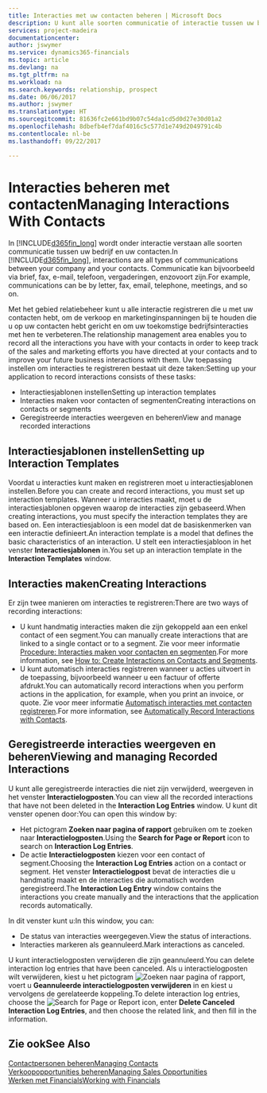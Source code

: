 ```yaml
---
title: Interacties met uw contacten beheren | Microsoft Docs
description: U kunt alle soorten communicatie of interactie tussen uw bedrijf en uw contacten beheren. Bijvoorbeeld brieven, telefoongesprekken, vergaderingen, enzovoort.
services: project-madeira
documentationcenter: 
author: jswymer
ms.service: dynamics365-financials
ms.topic: article
ms.devlang: na
ms.tgt_pltfrm: na
ms.workload: na
ms.search.keywords: relationship, prospect
ms.date: 06/06/2017
ms.author: jswymer
ms.translationtype: HT
ms.sourcegitcommit: 81636fc2e661bd9b07c54da1cd5d0d27e30d01a2
ms.openlocfilehash: 8dbefb4ef7daf4016c5c577d1e749d2049791c4b
ms.contentlocale: nl-be
ms.lasthandoff: 09/22/2017

---
```

# <a name="managing-interactions-with-contacts"></a><span data-ttu-id="9204d-103">Interacties beheren met contacten</span><span class="sxs-lookup"><span data-stu-id="9204d-103">Managing Interactions With Contacts</span></span>
<span data-ttu-id="9204d-104">In [!INCLUDE[d365fin_long](includes/d365fin_long_md.md)] wordt onder interactie verstaan alle soorten communicatie tussen uw bedrijf en uw contacten.</span><span class="sxs-lookup"><span data-stu-id="9204d-104">In [!INCLUDE[d365fin_long](includes/d365fin_long_md.md)], interactions are all types of communications between your company and your contacts.</span></span> <span data-ttu-id="9204d-105">Communicatie kan bijvoorbeeld via brief, fax, e-mail, telefoon, vergaderingen, enzovoort zijn.</span><span class="sxs-lookup"><span data-stu-id="9204d-105">For example, communications can be by letter, fax, email, telephone, meetings, and so on.</span></span>

<span data-ttu-id="9204d-106">Met het gebied relatiebeheer kunt u alle interactie registreren die u met uw contacten hebt, om de verkoop en marketinginspanningen bij te houden die u op uw contacten hebt gericht en om uw toekomstige bedrijfsinteracties met hen te verbeteren.</span><span class="sxs-lookup"><span data-stu-id="9204d-106">The relationship management area enables you to record all the interactions you have with your contacts in order to keep track of the sales and marketing efforts you have directed at your contacts and to improve your future business interactions with them.</span></span> <span data-ttu-id="9204d-107">Uw toepassing instellen om interacties te registreren bestaat uit deze taken:</span><span class="sxs-lookup"><span data-stu-id="9204d-107">Setting up your application to record interactions consists of these tasks:</span></span>

* <span data-ttu-id="9204d-108">Interactiesjablonen instellen</span><span class="sxs-lookup"><span data-stu-id="9204d-108">Setting up interaction templates</span></span>  
* <span data-ttu-id="9204d-109">Interacties maken voor contacten of segmenten</span><span class="sxs-lookup"><span data-stu-id="9204d-109">Creating interactions on contacts or segments</span></span>  
* <span data-ttu-id="9204d-110">Geregistreerde interacties weergeven en beheren</span><span class="sxs-lookup"><span data-stu-id="9204d-110">View and manage recorded interactions</span></span>  

##  <a name="setting-up-interaction-templates"></a><span data-ttu-id="9204d-111">Interactiesjablonen instellen</span><span class="sxs-lookup"><span data-stu-id="9204d-111">Setting up Interaction Templates</span></span>
<span data-ttu-id="9204d-112">Voordat u interacties kunt maken en registreren moet u interactiesjablonen instellen.</span><span class="sxs-lookup"><span data-stu-id="9204d-112">Before you can create and record interactions, you must set up interaction templates.</span></span> <span data-ttu-id="9204d-113">Wanneer u interacties maakt, moet u de interactiesjablonen opgeven waarop de interacties zijn gebaseerd.</span><span class="sxs-lookup"><span data-stu-id="9204d-113">When creating interactions, you must specify the interaction templates they are based on.</span></span> <span data-ttu-id="9204d-114">Een interactiesjabloon is een model dat de basiskenmerken van een interactie definieert.</span><span class="sxs-lookup"><span data-stu-id="9204d-114">An interaction template is a model that defines the basic characteristics of an interaction.</span></span>
<span data-ttu-id="9204d-115">U stelt een interactiesjabloon in het venster **Interactiesjablonen** in.</span><span class="sxs-lookup"><span data-stu-id="9204d-115">You set up an interaction template in the **Interaction Templates** window.</span></span>  

## <a name="creating-interactions"></a><span data-ttu-id="9204d-116">Interacties maken</span><span class="sxs-lookup"><span data-stu-id="9204d-116">Creating Interactions</span></span>
<span data-ttu-id="9204d-117">Er zijn twee manieren om interacties te registreren:</span><span class="sxs-lookup"><span data-stu-id="9204d-117">There are two ways of recording interactions:</span></span>

* <span data-ttu-id="9204d-118">U kunt handmatig  interacties maken die zijn gekoppeld aan een enkel contact of een segment.</span><span class="sxs-lookup"><span data-stu-id="9204d-118">You can manually create interactions that are linked to a single contact or to a segment.</span></span> <span data-ttu-id="9204d-119">Zie voor meer informatie [Procedure: Interacties maken voor contacten en segmenten](marketing-how-create-interactions.md).</span><span class="sxs-lookup"><span data-stu-id="9204d-119">For more information, see [How to: Create Interactions on Contacts and Segments](marketing-how-create-interactions.md).</span></span>  
* <span data-ttu-id="9204d-120">U kunt automatisch interacties registreren wanneer u acties uitvoert in de toepassing, bijvoorbeeld wanneer u een factuur of offerte afdrukt.</span><span class="sxs-lookup"><span data-stu-id="9204d-120">You can automatically record interactions when you perform actions in the application, for example, when you print an invoice, or quote.</span></span> <span data-ttu-id="9204d-121">Zie voor meer informatie [Automatisch interacties met contacten registreren](marketing-auto-record-interactions.md).</span><span class="sxs-lookup"><span data-stu-id="9204d-121">For more information, see [Automatically Record Interactions with Contacts](marketing-auto-record-interactions.md).</span></span>

## <a name="viewing-and-managing-recorded-interactions"></a><span data-ttu-id="9204d-122">Geregistreerde interacties weergeven en beheren</span><span class="sxs-lookup"><span data-stu-id="9204d-122">Viewing and managing Recorded Interactions</span></span>
<span data-ttu-id="9204d-123">U kunt alle geregistreerde interacties die niet zijn verwijderd, weergeven in het venster **Interactielogposten**.</span><span class="sxs-lookup"><span data-stu-id="9204d-123">You can view all the recorded interactions that have not been deleted in the **Interaction Log Entries** window.</span></span> <span data-ttu-id="9204d-124">U kunt dit venster openen door:</span><span class="sxs-lookup"><span data-stu-id="9204d-124">You can open this window by:</span></span>

* <span data-ttu-id="9204d-125">Het pictogram **Zoeken naar pagina of rapport** gebruiken om te zoeken naar **Interactielogposten**.</span><span class="sxs-lookup"><span data-stu-id="9204d-125">Using the **Search for Page or Report** icon to search on **Interaction Log Entries**.</span></span>
* <span data-ttu-id="9204d-126">De actie **Interactielogposten** kiezen voor een contact of segment.</span><span class="sxs-lookup"><span data-stu-id="9204d-126">Choosing the **Interaction Log Entries** action on a contact or segment.</span></span>
  <span data-ttu-id="9204d-127">Het venster **Interactielogpost** bevat de interacties die u handmatig maakt en de interacties die automatisch worden geregistreerd.</span><span class="sxs-lookup"><span data-stu-id="9204d-127">The **Interaction Log Entry** window contains the interactions you create manually and the interactions that the application records automatically.</span></span>

<span data-ttu-id="9204d-128">In dit venster kunt u:</span><span class="sxs-lookup"><span data-stu-id="9204d-128">In this window, you can:</span></span>

* <span data-ttu-id="9204d-129">De status van interacties weergegeven.</span><span class="sxs-lookup"><span data-stu-id="9204d-129">View the status of interactions.</span></span>
* <span data-ttu-id="9204d-130">Interacties markeren als geannuleerd.</span><span class="sxs-lookup"><span data-stu-id="9204d-130">Mark interactions as canceled.</span></span>

<span data-ttu-id="9204d-131">U kunt interactielogposten verwijderen die zijn geannuleerd.</span><span class="sxs-lookup"><span data-stu-id="9204d-131">You can delete interaction log entries that have been canceled.</span></span> <span data-ttu-id="9204d-132">Als u interactielogposten wilt verwijderen, kiest u het pictogram ![Zoeken naar pagina of rapport](media/ui-search/search_small.png "pictogram Zoeken naar pagina of rapport"), voert u **Geannuleerde interactielogposten verwijderen** in en kiest u vervolgens de gerelateerde koppeling.</span><span class="sxs-lookup"><span data-stu-id="9204d-132">To delete interaction log entries, choose the ![Search for Page or Report](media/ui-search/search_small.png "Search for Page or Report icon") icon, enter **Delete Canceled Interaction Log Entries**, and then choose the related link, and then fill in the information.</span></span>

## <a name="see-also"></a><span data-ttu-id="9204d-133">Zie ook</span><span class="sxs-lookup"><span data-stu-id="9204d-133">See Also</span></span>
[<span data-ttu-id="9204d-134">Contactpersonen beheren</span><span class="sxs-lookup"><span data-stu-id="9204d-134">Managing Contacts</span></span>](marketing-contacts.md)  
[<span data-ttu-id="9204d-135">Verkoopopportunities beheren</span><span class="sxs-lookup"><span data-stu-id="9204d-135">Managing Sales Opportunities</span></span>](marketing-manage-sales-opportunities.md)  
[<span data-ttu-id="9204d-136">Werken met Financials</span><span class="sxs-lookup"><span data-stu-id="9204d-136">Working with Financials</span></span>](ui-work-product.md)  

